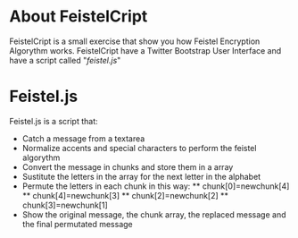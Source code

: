 About FeistelCript
============
FeistelCript is a small exercise that show you how Feistel Encryption Algorythm works. FeistelCript have a Twitter Bootstrap User Interface and have a script called "<i>feistel.js</i>"</p>

Feistel.js
============
Feistel.js is a script that:
* Catch a message from a textarea
* Normalize accents and special characters to perform the feistel algorythm
* Convert the message in chunks and store them in a array 
* Sustitute the letters in the array for the next letter in the alphabet
* Permute the letters in each chunk in this way: 
** chunk[0]=newchunk[4]
** chunk[4]=newchunk[3]
** chunk[2]=newchunk[2]
** chunk[3]=newchunk[1]
* Show the original message, the chunk array, the replaced message and the final permutated message	

